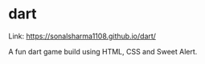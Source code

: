 # dart

Link: https://sonalsharma1108.github.io/dart/

A fun dart game build using HTML, CSS and Sweet Alert.
